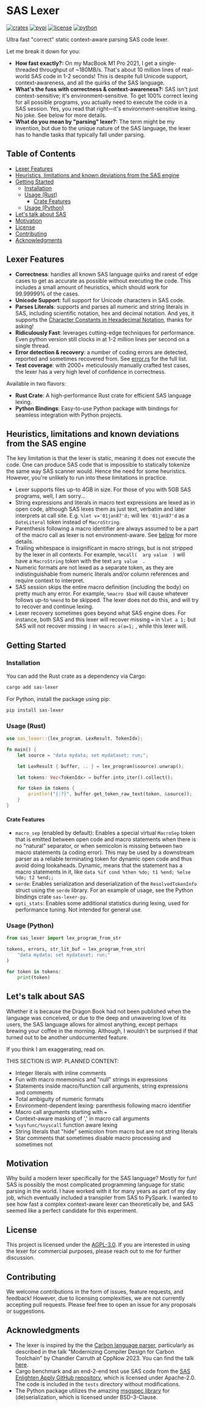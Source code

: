 # SAS Lexer

[![crates](https://img.shields.io/crates/v/sas-lexer.svg)](https://crates.io/crates/sas-lexer/)
[![pypi](https://img.shields.io/pypi/v/sas-lexer.svg)](https://pypi.org/project/sas-lexer/)
[![license](https://img.shields.io/pypi/l/sas-lexer.svg)](https://github.com/mishamsk/sas-lexer)
[![python](https://img.shields.io/pypi/pyversions/sas-lexer.svg)](https://pypi.org/project/sas-lexer/)

Ultra fast "correct" static context-aware parsing SAS code lexer.

Let me break it down for you:

* **How fast exactly?:** On my MacBook M1 Pro 2021, I get a single-threaded throughput of ~180MB/s. That's about 10 million lines of real-world SAS code in 1-2 seconds! This is despite full Unicode support, context-awareness, and all the quirks of the SAS language.
* **What's the fuss with correctness & context-awareness?:** SAS isn't just context-sensitive; it's environment-sensitive. To get 100% correct lexing for all possible programs, you actually need to execute the code in a SAS session. Yes, you read that right—it's environment-sensitive lexing. No joke. See below for more details.
* **What do you mean by "parsing" lexer?:** The term might be my invention, but due to the unique nature of the SAS language, the lexer has to handle tasks that typically fall under parsing.

## Table of Contents

- [Lexer Features](#lexer-features)
- [Heuristics, limitations and known deviations from the SAS engine](#heuristics-limitations-and-known-deviations-from-the-sas-engine)
- [Getting Started](#getting-started)
    - [Installation](#installation)
    - [Usage (Rust)](#usage-rust)
        - [Crate Features](#crate-features)
    - [Usage (Python)](#usage-python)
- [Let's talk about SAS](#lets-talk-about-sas)
- [Motivation](#motivation)
- [License](#license)
- [Contributing](#contributing)
- [Acknowledgments](#acknowledgments)

## Lexer Features

- **Correctness**: handles all known SAS language quirks and rarest of edge cases to get as accurate as possible without executing the code. This includes a small amount of heuristics, which should work for 99.99999% of the cases.
- **Unicode Support**: full support for Unicode characters in SAS code.
- **Parses Literals**: supports and parses all numeric and string literals in SAS, including scientific notation, hex and decimal notation. And yes, it supports the [Character Constants in Hexadecimal Notation](https://documentation.sas.com/doc/en/pgmsascdc/9.4_3.5/lepg/p08kj69i94digfn1sgdhjop08tgh.htm#n01npkx8ef6fmqn196dgyurknxto), thanks for asking!
- **Ridiculously Fast**: leverages cutting-edge techniques for performance. Even python version still clocks in at 1-2 million lines per second on a single thread.
- **Error detection & recovery**: a number of coding errors are detected, reported and sometimes recovered from. See [error.rs](crates/sas-lexer/src/lexer/error.rs) for the full list.
- **Test coverage**: with 2000+ meticulously manually crafted test cases, the lexer has a very high level of confidence in correctness.

Available in two flavors:

- **Rust Crate**: A high-performance Rust crate for efficient SAS language lexing.
- **Python Bindings**: Easy-to-use Python package with bindings for seamless integration with Python projects.

## Heuristics, limitations and known deviations from the SAS engine

The key limitation is that the lexer is static, meaning it does not execute the code. One can produce SAS code that is impossible to statically tokenize the same way SAS scanner would. Hence the need for some heuristics. However, you're unlikely to run into these limitations in practice.

* Lexer supports files up-to 4GB in size. For those of you with 5GB SAS programs, well, I am sorry...
* String expressions and literals in macro text expressions are lexed as in open code, although SAS lexes them as just text, verbatim and later interprets at call site. E.g. `%let v='01jan87'd;` will lex `'01jan87'd` as a `DateLiteral` token instead of `MacroString`.
* Parenthesis following a macro identifier are always assumed to be a part of the macro call as lexer is not environment-aware. See [below](#lets-talk-about-sas) for more details.
* Trailing whitespace is insignificant in macro strings, but is not stripped by the lexer in all contexts. For example, `%mcall(  arg value  )` will have a `MacroString` token with the text `arg value  `.
* Numeric formats are not lexed as a separate token, as they are indistinguishable from numeric literals and/or column references and require context to interpret.
* SAS session skips the entire macro definition (including the body) on pretty much any error. For example, `%macro $bad` will cause whatever follows up-to `%mend` to be skipped. The lexer does not do this, and will try to recover and continue lexing.
* Lexer recovery sometimes goes beyond what SAS engine does. For instance, both SAS and this lexer will recover missing `=` in `%let a 1;` but SAS will not recover missing `)` in `%macro a(a=1;` , while this lexer will.

## Getting Started

### Installation

You can add the Rust crate as a dependency via Cargo:

```bash
cargo add sas-lexer
```

For Python, install the package using pip:

```bash
pip install sas-lexer
```

### Usage (Rust)

```rust
use sas_lexer::{lex_program, LexResult, TokenIdx};

fn main() {
    let source = "data mydata; set mydataset; run;";

    let LexResult { buffer, .. } = lex_program(&source).unwrap();

    let tokens: Vec<TokenIdx> = buffer.into_iter().collect();

    for token in tokens {
        println!("{:?}", buffer.get_token_raw_text(token, &source));
    }
}
```

#### Crate Features

* `macro_sep` (enabled by default): Enables a special virtual `MacroSep` token that is emitted between open code and macro statements when there is no "natural" separator, or when semicolon is missing between two macro statements (a coding error). This may be used by a downstream parser as a reliable terminating token for dynamic open code and thus avoid doing lookaheads. Dynamic, means that the statement has a macro statements in it, like `data %if cond %then %do; t1 %end; %else %do; t2 %end;;`
* `serde`: Enables serialization and deserialization of the `ResolvedTokenInfo` struct using the `serde` library. For an example of usage, see the Python bindings crate `sas-lexer-py`.
* `opti_stats`: Enables some additional statistics during lexing, used for performance tuning. Not intended for general use.

### Usage (Python)

```python
from sas_lexer import lex_program_from_str

tokens, errors, str_lit_buf = lex_program_from_str(
    "data mydata; set mydataset; run;"
)

for token in tokens:
    print(token)
```

## Let's talk about SAS

Whether it is because the Dragon Book had not been published when the language was conceived, or due to the deep and unwavering love of its users, the SAS language allows for almost anything, except perhaps brewing your coffee in the morning. Although, I wouldn't be surprised if that turned out to be another undocumented feature.

If you think I am exaggerating, read on.

THIS SECTION IS WIP. PLANNED CONTENT:

* Integer literals with inline comments
* Fun with macro mnemonics and "null" strings in expressions
* Statements inside macro/function call arguments, string expressions and comments
* Total ambiguity of numeric formats
* Environment-dependent lexing: parenthesis following macro identifier
* Macro call arguments starting with `=`
* Context-aware masking of ',' in macro call arguments
* `%sysfunc/%syscall` function aware lexing
* String literals that "hide" semicolon from macro but are not string literals
* Star comments that sometimes disable macro processing and sometimes not

## Motivation

Why build a modern lexer specifically for the SAS language? Mostly for fun! SAS is possibly the most complicated programming language for static parsing in the world. I have worked with it for many years as part of my day job, which eventually included a transpiler from SAS to PySpark. I wanted to see how fast a complex context-aware lexer can theoretically be, and SAS seemed like a perfect candidate for this experiment.

## License

This project is licensed under the [AGPL-3.0](LICENSE). If you are interested in using the lexer for commercial purposes, please reach out to me for further discussion.

## Contributing

We welcome contributions in the form of issues, feature requests, and feedback! However, due to licensing complexities, we are not currently accepting pull requests. Please feel free to open an issue for any proposals or suggestions.

## Acknowledgments

- The lexer is inspired by the the [Carbon language parser](https://github.com/carbon-language/carbon-lang), particularly as described in the talk "Modernizing Compiler Design for Carbon Toolchain" by Chandler Carruth at CppNow 2023. You can find the talk [here](https://www.youtube.com/watch?v=ZI198eFghJk).
- Cargo benchmark and an end-2-end test use SAS code from the [SAS Enlighten Apply GitHub repository](https://github.com/sassoftware/enlighten-apply), which is licensed under Apache-2.0. The code is included in the `tests` directory without modifications.
- The Python package utilizes the amazing [msgspec library](https://github.com/jcrist/msgspec) for (de)serialization, which is licensed under BSD-3-Clause.
